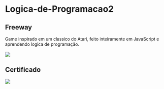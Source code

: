 # Logica-de-Programacao2
<h2> Freeway </h2>
Game inspirado em um classico do Atari, feito inteiramente em JavaScript e aprendendo logica de programação.
<br><br>
<img src = "https://user-images.githubusercontent.com/119316027/211677188-af887573-bc42-41e9-b066-79f33f2c2b2a.gif">

<h2> Certificado </h2>

<img src = "https://user-images.githubusercontent.com/119316027/211677527-42d8428d-ad48-4159-afc4-d619cda0ea91.png">
